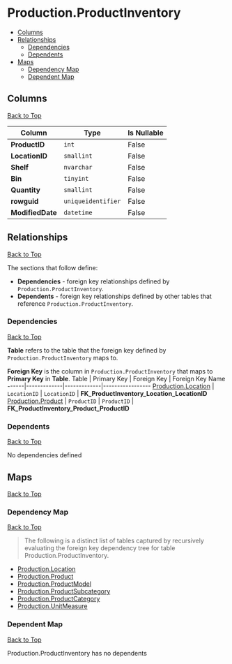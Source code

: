 # Production.ProductInventory

* [Columns](#columns)
* [Relationships](#relationships)
    * [Dependencies](#dependencies)
    * [Dependents](#dependents)
* [Maps](#maps)
    * [Dependency Map](#dependency-map)
    * [Dependent Map](#dependent-map)

## Columns
[Back to Top](#productionproductinventory)

Column | Type | Is Nullable
-------|------|------------
**ProductID** | `int` | False
**LocationID** | `smallint` | False
**Shelf** | `nvarchar` | False
**Bin** | `tinyint` | False
**Quantity** | `smallint` | False
**rowguid** | `uniqueidentifier` | False
**ModifiedDate** | `datetime` | False

## Relationships
[Back to Top](#productionproductinventory)


The sections that follow define:
* **Dependencies** - foreign key relationships defined by `Production.ProductInventory`.
* **Dependents** - foreign key relationships defined by other tables that reference `Production.ProductInventory`.

### Dependencies
[Back to Top](#productionproductinventory)


**Table** refers to the table that the foreign key defined by `Production.ProductInventory` maps to.

**Foreign Key** is the column in `Production.ProductInventory` that maps to **Primary Key** in **Table**.
Table | Primary Key | Foreign Key | Foreign Key Name
------|-------------|-------------|-----------------
[Production.Location](./Location.md) | `LocationID` | `LocationID` | **FK_ProductInventory_Location_LocationID**
[Production.Product](./Product.md) | `ProductID` | `ProductID` | **FK_ProductInventory_Product_ProductID**

### Dependents
[Back to Top](#productionproductinventory)

No dependencies defined

## Maps
[Back to Top](#productionproductinventory)

### Dependency Map
[Back to Top](#productionproductinventory)

> The following is a distinct list of tables captured by recursively evaluating the foreign key dependency tree for table Production.ProductInventory.

* [Production.Location](./Location.md)
* [Production.Product](./Product.md)
* [Production.ProductModel](./ProductModel.md)
* [Production.ProductSubcategory](./ProductSubcategory.md)
* [Production.ProductCategory](./ProductCategory.md)
* [Production.UnitMeasure](./UnitMeasure.md)
### Dependent Map
[Back to Top](#productionproductinventory)

Production.ProductInventory has no dependents
